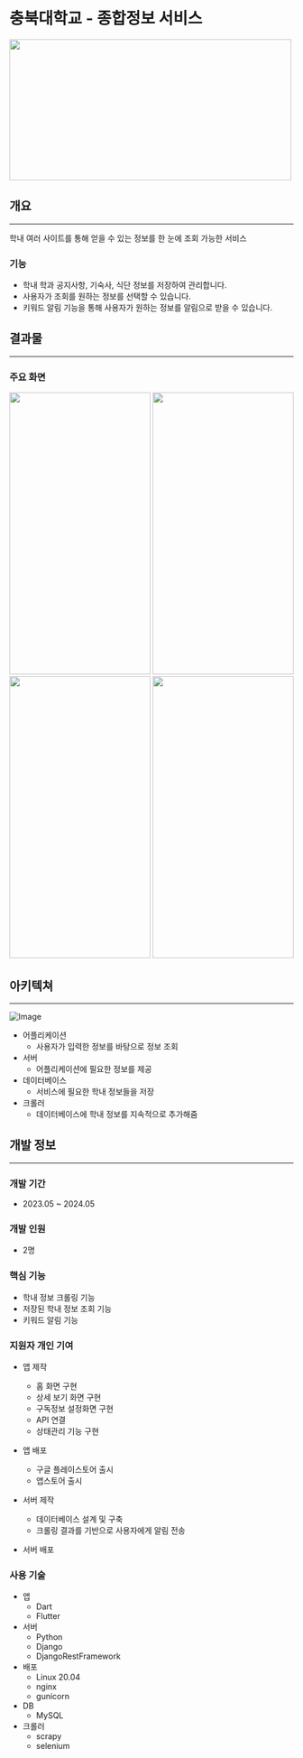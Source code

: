 # 충북대학교 - 종합정보 서비스
<img src="https://github.com/user-attachments/assets/e732981a-a94c-4188-a1e6-2946a4207c83" width="500" height="250"/>

## 개요

---

학내 여러 사이트를 통해 얻을 수 있는 정보를 한 눈에 조회 가능한 서비스

### 기능

- 학내 학과 공지사항, 기숙사, 식단 정보를 저장하여 관리합니다.
- 사용자가 조회를 원하는 정보를 선택할 수 있습니다.
- 키워드 알림 기능을 통해 사용자가 원하는 정보를 알림으로 받을 수 있습니다.

## 결과물

---

### 주요 화면

<img src="https://github.com/user-attachments/assets/ae41a016-6827-4205-82b2-1bdbf13b5775" width="250" height="500"/>

<img src="https://github.com/user-attachments/assets/6ada9e0e-a761-432a-9cc1-ac8e9476b0ac" width="250" height="500"/>

<img src="https://github.com/user-attachments/assets/17a05fa1-982e-4c1f-b877-0c29c1e6d3ca" width="250" height="500"/>

<img src="https://github.com/user-attachments/assets/2093d998-f34d-45b4-9ecf-2c8814c7dc67" width="250" height="500"/>

## 아키텍쳐

---

![Image](https://github.com/user-attachments/assets/f651c23f-4b32-4cde-bdb2-41872c216a0b)

- 어플리케이션
    - 사용자가 입력한 정보를 바탕으로 정보 조회
- 서버
    - 어플리케이션에 필요한 정보를 제공
- 데이터베이스
    - 서비스에 필요한 학내 정보들을 저장
- 크롤러
    - 데이터베이스에 학내 정보를 지속적으로 추가해줌

## 개발 정보

---

### 개발 기간

- 2023.05 ~ 2024.05

### 개발 인원

- 2명

### 핵심 기능

- 학내 정보 크롤링 기능
- 저장된 학내 정보 조회 기능
- 키워드 알림 기능

### 지원자 개인 기여

- 앱 제작
    - 홈 화면 구현
    - 상세 보기 화면 구현
    - 구독정보 설정화면 구현
    - API 연결
    - 상태관리 기능 구현

- 앱 배포
    - 구글 플레이스토어 출시
    - 앱스토어 출시
      
- 서버 제작
    - 데이터베이스 설계 및 구축
    - 크롤링 결과를 기반으로 사용자에게 알림 전송
      
- 서버 배포

### 사용 기술

- 앱
    - Dart
    - Flutter
- 서버
    - Python
    - Django
    - DjangoRestFramework
- 배포
    - Linux 20.04
    - nginx
    - gunicorn
- DB
    - MySQL
- 크롤러
    - scrapy
    - selenium
